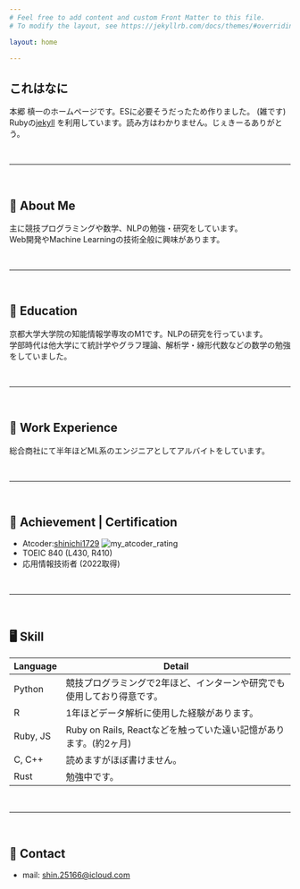 ```yaml
---
# Feel free to add content and custom Front Matter to this file.
# To modify the layout, see https://jekyllrb.com/docs/themes/#overriding-theme-defaults

layout: home

---
```


## これはなに
本郷 槙一のホームページです。ESに必要そうだったため作りました。 (雑です)<br>
Rubyの[jekyll](https://jekyllrb.com/) を利用しています。読み方はわかりません。じぇきーるありがとう。<br>

<br />

---

<br />

## 🌱 About Me 
主に競技プログラミングや数学、NLPの勉強・研究をしています。 <br>
Web開発やMachine Learningの技術全般に興味があります。 <br>

<br />

---

<br />

## 🏫 Education 
京都大学大学院の知能情報学専攻のM1です。NLPの研究を行っています。<br>
学部時代は他大学にて統計学やグラフ理論、解析学・線形代数などの数学の勉強をしていました。<br>

<br />

---

<br />

## 🧳 Work Experience 
総合商社にて半年ほどML系のエンジニアとしてアルバイトをしています。<br>

<br />

---

<br />

## 👑 Achievement | Certification
- Atcoder:[shinichi1729](https://atcoder.jp/users/shinichi1729) ![my_atcoder_rating](https://badgen.org/img/atcoder/shinichi1729/rating/algorithm?style=flat)
- TOEIC 840 (L430, R410)
- 応用情報技術者 (2022取得)

<br />

---

<br />

## 🖥 Skill


| Language | Detail |
| ----- | ----- |
| Python | 競技プログラミングで2年ほど、インターンや研究でも使用しており得意です。 |
| R | 1年ほどデータ解析に使用した経験があります。|
| Ruby, JS |Ruby on Rails, Reactなどを触っていた遠い記憶があります。(約2ヶ月)| 
| C, C++| 読めますがほぼ書けません。 | 
| Rust | 勉強中です。 | 

<br />

--- 

<br />

## 💌 Contact
- mail: shin.25166@icloud.com


<br />


